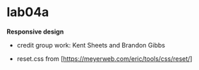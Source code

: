 # lab04a

**Responsive design**  

- credit group work: Kent Sheets and Brandon Gibbs  


- reset.css from [https://meyerweb.com/eric/tools/css/reset/] 


